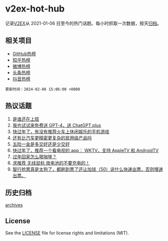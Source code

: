 # v2ex-hot-hub

 记录[V2EX](https://www.v2ex.com/)从 2021-01-06 日至今的热门话题。每小时抓取一次数据，按天[归档](archives)。
 
 ## 相关项目

- [GitHub热榜](https://github.com/snaildev/github-hot-hub)
- [知乎热榜](https://github.com/snaildev/zhihu-hot-hub)
- [微博热榜](https://github.com/snaildev/weibo-hot-hub)
- [头条热榜](https://github.com/snaildev/toutiao-hot-hub)
- [抖音热榜](https://github.com/snaildev/douyin-hot-hub)


 `更新时间：2024-02-06 15:06:00 +0800`

## 热议话题

1. [是谁还在上班](https://www.v2ex.com/t/1014557)
1. [我也试试来免费送 GPT-4，送 ChatGPT plus](https://www.v2ex.com/t/1014462)
1. [快过年了，有没有推荐火车上休闲娱乐的手机游戏](https://www.v2ex.com/t/1014551)
1. [还有比汽车更精密更复杂的民用级产品吗](https://www.v2ex.com/t/1014429)
1. [五险一金是多交好还是少交好](https://www.v2ex.com/t/1014439)
1. [快过年了，推荐一个看电视的 app： WKTV，支持 AppleTV 和 AndroidTV](https://www.v2ex.com/t/1014488)
1. [过年回家怎么喝咖啡？](https://www.v2ex.com/t/1014565)
1. [求推荐 无线鼠标 放电池的不要充电的！](https://www.v2ex.com/t/1014566)
1. [智行抢票真是太狗了，都刷到票了还让加钱（50）说什么快速出票，否则慢速出票。](https://www.v2ex.com/t/1014430)

## 历史归档

[archives](archives)

## License

See the [LICENSE](LICENSE) file for license rights and limitations (MIT).
